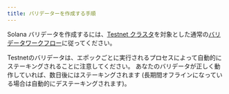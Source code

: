 ```yaml
---
title: バリデーターを作成する手順
---
```


Solana バリデータを作成するには、[Testnet クラスタ](../../clusters.md)を対象とした通常の[バリデータワークフロー](../../running-validator/validator-start.md)に従ってください。

Testnetのバリデータは、エポックごとに実行されるプロセスによって自動的にステーキングされることに注意してください。 あなたのバリデータが正しく動作していれば、数日後にはステーキングされます (長期間オフラインになっている場合は自動的にデステーキングされます)。
